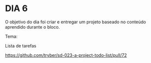 # DIA 6

O objetivo do dia foi criar e entregar um projeto baseado no conteúdo aprendido durante o bloco.

Tema:

Lista de tarefas

https://github.com/tryber/sd-023-a-project-todo-list/pull/72
